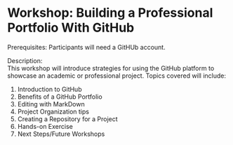 # Workshop: Building a Professional Portfolio With GitHub
Prerequisites:
Participants will need a GitHUb account.  

Description:  
This workshop will introduce strategies for using the GitHub platform to showcase an academic or professional project. Topics covered will include:

1. Introduction to GitHub
2. Benefits of a GitHub Portfolio
2. Editing with MarkDown
3. Project Organization tips
4. Creating a Repository for a Project
4. Hands-on Exercise
5. Next Steps/Future Workshops
